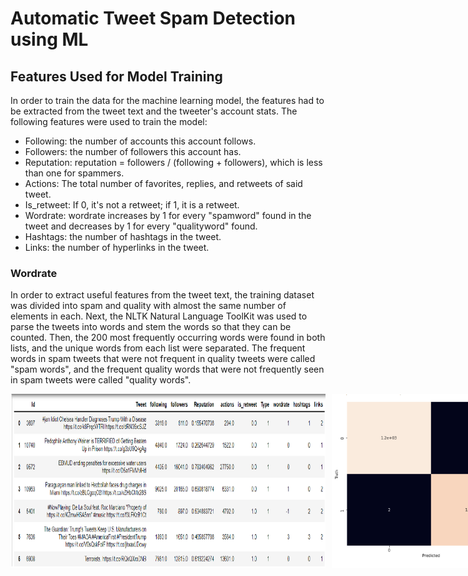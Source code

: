  <h1>Automatic Tweet Spam Detection using ML</h1>
  <h2>Features Used for Model Training</h2>
  <p>In order to train the data for the machine learning model, the features had to be extracted from the tweet text and the tweeter's account stats. The following features were used to train the model:</p>
  <ul>
    <li>Following: the number of accounts this account follows.</li>
    <li>Followers: the number of followers this account has.</li>
    <li>Reputation: reputation = followers / (following + followers), which is less than one for spammers.</li>
    <li>Actions: The total number of favorites, replies, and retweets of said tweet.</li>
    <li>Is_retweet: If 0, it's not a retweet; if 1, it is a retweet.</li>
    <li>Wordrate: wordrate increases by 1 for every "spamword" found in the tweet and decreases by 1 for every "qualityword" found.</li>
    <li>Hashtags: the number of hashtags in the tweet.</li>
    <li>Links: the number of hyperlinks in the tweet.</li>
  </ul>
  <h3>Wordrate</h3>
  <p>In order to extract useful features from the tweet text, the training dataset was divided into spam and quality with almost the same number of elements in each. Next, the NLTK Natural Language ToolKit was used to parse the tweets into words and stem the words so that they can be counted. Then, the 200 most frequently occurring words were found in both lists, and the unique words from each list were separated. The frequent words in spam tweets that were not frequent in quality tweets were called "spam words", and the frequent quality words that were not frequently seen in spam tweets were called "quality words".</p>


<div style="display: flex;">
  <img src="screenshots/features.PNG" alt="Login" width="600" style="margin-right: 10px;">
  <img src="screenshots/matrix.PNG" alt="MAP" width="350" style="margin-right: 10px;">

</div>
